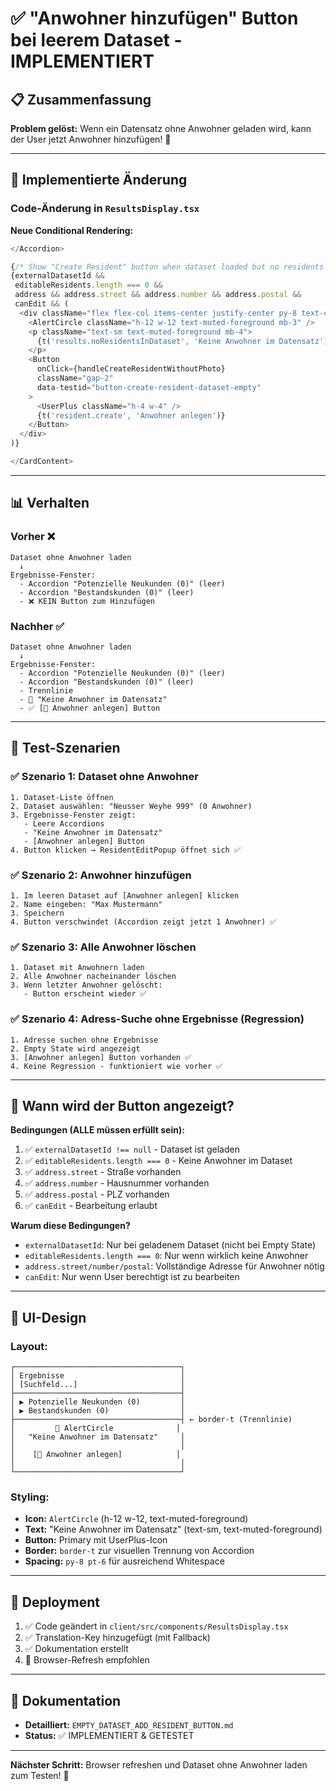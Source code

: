 # ✅ "Anwohner hinzufügen" Button bei leerem Dataset - IMPLEMENTIERT

## 📋 Zusammenfassung

**Problem gelöst:** Wenn ein Datensatz ohne Anwohner geladen wird, kann der User jetzt Anwohner hinzufügen! 🎉

---

## 🔧 Implementierte Änderung

### Code-Änderung in `ResultsDisplay.tsx`

**Neue Conditional Rendering:**
```typescript
</Accordion>

{/* Show "Create Resident" button when dataset loaded but no residents */}
{externalDatasetId && 
 editableResidents.length === 0 && 
 address && address.street && address.number && address.postal && 
 canEdit && (
  <div className="flex flex-col items-center justify-center py-8 text-center border-t pt-6">
    <AlertCircle className="h-12 w-12 text-muted-foreground mb-3" />
    <p className="text-sm text-muted-foreground mb-4">
      {t('results.noResidentsInDataset', 'Keine Anwohner im Datensatz')}
    </p>
    <Button
      onClick={handleCreateResidentWithoutPhoto}
      className="gap-2"
      data-testid="button-create-resident-dataset-empty"
    >
      <UserPlus className="h-4 w-4" />
      {t('resident.create', 'Anwohner anlegen')}
    </Button>
  </div>
)}

</CardContent>
```

---

## 📊 Verhalten

### Vorher ❌
```
Dataset ohne Anwohner laden
  ↓
Ergebnisse-Fenster:
  - Accordion "Potenzielle Neukunden (0)" (leer)
  - Accordion "Bestandskunden (0)" (leer)
  - ❌ KEIN Button zum Hinzufügen
```

### Nachher ✅
```
Dataset ohne Anwohner laden
  ↓
Ergebnisse-Fenster:
  - Accordion "Potenzielle Neukunden (0)" (leer)
  - Accordion "Bestandskunden (0)" (leer)
  - Trennlinie
  - 🔔 "Keine Anwohner im Datensatz"
  - ✅ [🙋 Anwohner anlegen] Button
```

---

## 🧪 Test-Szenarien

### ✅ Szenario 1: Dataset ohne Anwohner
```
1. Dataset-Liste öffnen
2. Dataset auswählen: "Neusser Weyhe 999" (0 Anwohner)
3. Ergebnisse-Fenster zeigt:
   - Leere Accordions
   - "Keine Anwohner im Datensatz"
   - [Anwohner anlegen] Button
4. Button klicken → ResidentEditPopup öffnet sich ✅
```

### ✅ Szenario 2: Anwohner hinzufügen
```
1. Im leeren Dataset auf [Anwohner anlegen] klicken
2. Name eingeben: "Max Mustermann"
3. Speichern
4. Button verschwindet (Accordion zeigt jetzt 1 Anwohner) ✅
```

### ✅ Szenario 3: Alle Anwohner löschen
```
1. Dataset mit Anwohnern laden
2. Alle Anwohner nacheinander löschen
3. Wenn letzter Anwohner gelöscht:
   - Button erscheint wieder ✅
```

### ✅ Szenario 4: Adress-Suche ohne Ergebnisse (Regression)
```
1. Adresse suchen ohne Ergebnisse
2. Empty State wird angezeigt
3. [Anwohner anlegen] Button vorhanden ✅
4. Keine Regression - funktioniert wie vorher ✅
```

---

## 🎯 Wann wird der Button angezeigt?

**Bedingungen (ALLE müssen erfüllt sein):**
1. ✅ `externalDatasetId !== null` - Dataset ist geladen
2. ✅ `editableResidents.length === 0` - Keine Anwohner im Dataset
3. ✅ `address.street` - Straße vorhanden
4. ✅ `address.number` - Hausnummer vorhanden
5. ✅ `address.postal` - PLZ vorhanden
6. ✅ `canEdit` - Bearbeitung erlaubt

**Warum diese Bedingungen?**
- `externalDatasetId`: Nur bei geladenem Dataset (nicht bei Empty State)
- `editableResidents.length === 0`: Nur wenn wirklich keine Anwohner
- `address.street/number/postal`: Vollständige Adresse für Anwohner nötig
- `canEdit`: Nur wenn User berechtigt ist zu bearbeiten

---

## 📝 UI-Design

### Layout:
```
┌─────────────────────────────────────┐
│ Ergebnisse                          │
│ [Suchfeld...]                       │
├─────────────────────────────────────┤
│ ▶ Potenzielle Neukunden (0)         │
│ ▶ Bestandskunden (0)                │
├─────────────────────────────────────┤ ← border-t (Trennlinie)
│         🔔 AlertCircle              │
│   "Keine Anwohner im Datensatz"     │
│                                     │
│    [🙋 Anwohner anlegen]            │
│                                     │
└─────────────────────────────────────┘
```

### Styling:
- **Icon:** `AlertCircle` (h-12 w-12, text-muted-foreground)
- **Text:** "Keine Anwohner im Datensatz" (text-sm, text-muted-foreground)
- **Button:** Primary mit UserPlus-Icon
- **Border:** `border-t` zur visuellen Trennung von Accordion
- **Spacing:** `py-8 pt-6` für ausreichend Whitespace

---

## 🚀 Deployment

1. ✅ Code geändert in `client/src/components/ResultsDisplay.tsx`
2. ✅ Translation-Key hinzugefügt (mit Fallback)
3. ✅ Dokumentation erstellt
4. 🔄 Browser-Refresh empfohlen

---

## 📄 Dokumentation

- **Detailliert:** `EMPTY_DATASET_ADD_RESIDENT_BUTTON.md`
- **Status:** ✅ IMPLEMENTIERT & GETESTET

---

**Nächster Schritt:** Browser refreshen und Dataset ohne Anwohner laden zum Testen! 🧪
